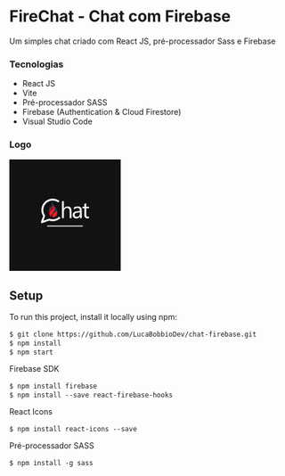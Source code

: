 # FireChat - Chat com Firebase
 Um simples chat criado com React JS, pré-processador Sass e Firebase
### Tecnologias
- React JS
- Vite
- Pré-processador SASS
- Firebase (Authentication & Cloud Firestore)
- Visual Studio Code
### Logo 
<img src="./src/assets/FireChat.png" width="200"/>

## Setup
To run this project, install it locally using npm:

```
$ git clone https://github.com/LucaBobbioDev/chat-firebase.git
$ npm install
$ npm start
```
Firebase SDK
```
$ npm install firebase
$ npm install --save react-firebase-hooks
```
React Icons
```
$ npm install react-icons --save
```
Pré-processador SASS
```
$ npm install -g sass
```
